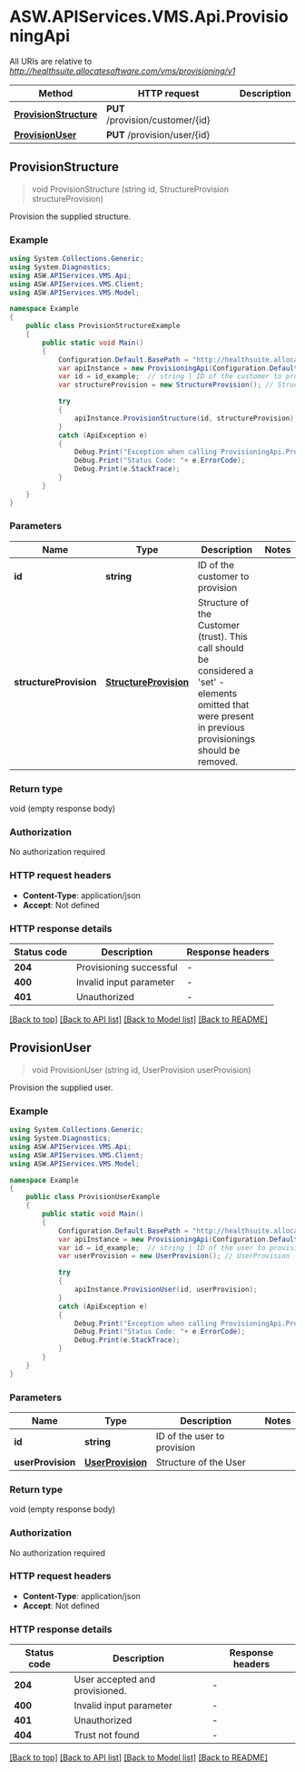 # ASW.APIServices.VMS.Api.ProvisioningApi

All URIs are relative to *http://healthsuite.allocatesoftware.com/vms/provisioning/v1*

Method | HTTP request | Description
------------- | ------------- | -------------
[**ProvisionStructure**](ProvisioningApi.md#provisionstructure) | **PUT** /provision/customer/{id} | 
[**ProvisionUser**](ProvisioningApi.md#provisionuser) | **PUT** /provision/user/{id} | 



## ProvisionStructure

> void ProvisionStructure (string id, StructureProvision structureProvision)



Provision the supplied structure.

### Example

```csharp
using System.Collections.Generic;
using System.Diagnostics;
using ASW.APIServices.VMS.Api;
using ASW.APIServices.VMS.Client;
using ASW.APIServices.VMS.Model;

namespace Example
{
    public class ProvisionStructureExample
    {
        public static void Main()
        {
            Configuration.Default.BasePath = "http://healthsuite.allocatesoftware.com/vms/provisioning/v1";
            var apiInstance = new ProvisioningApi(Configuration.Default);
            var id = id_example;  // string | ID of the customer to provision
            var structureProvision = new StructureProvision(); // StructureProvision | Structure of the Customer (trust). This call should be considered a 'set' - elements omitted that were present in previous provisionings should be removed.

            try
            {
                apiInstance.ProvisionStructure(id, structureProvision);
            }
            catch (ApiException e)
            {
                Debug.Print("Exception when calling ProvisioningApi.ProvisionStructure: " + e.Message );
                Debug.Print("Status Code: "+ e.ErrorCode);
                Debug.Print(e.StackTrace);
            }
        }
    }
}
```

### Parameters


Name | Type | Description  | Notes
------------- | ------------- | ------------- | -------------
 **id** | **string**| ID of the customer to provision | 
 **structureProvision** | [**StructureProvision**](StructureProvision.md)| Structure of the Customer (trust). This call should be considered a &#39;set&#39; - elements omitted that were present in previous provisionings should be removed. | 

### Return type

void (empty response body)

### Authorization

No authorization required

### HTTP request headers

- **Content-Type**: application/json
- **Accept**: Not defined

### HTTP response details
| Status code | Description | Response headers |
|-------------|-------------|------------------|
| **204** | Provisioning successful |  -  |
| **400** | Invalid input parameter |  -  |
| **401** | Unauthorized |  -  |

[[Back to top]](#)
[[Back to API list]](../README.md#documentation-for-api-endpoints)
[[Back to Model list]](../README.md#documentation-for-models)
[[Back to README]](../README.md)


## ProvisionUser

> void ProvisionUser (string id, UserProvision userProvision)



Provision the supplied user.

### Example

```csharp
using System.Collections.Generic;
using System.Diagnostics;
using ASW.APIServices.VMS.Api;
using ASW.APIServices.VMS.Client;
using ASW.APIServices.VMS.Model;

namespace Example
{
    public class ProvisionUserExample
    {
        public static void Main()
        {
            Configuration.Default.BasePath = "http://healthsuite.allocatesoftware.com/vms/provisioning/v1";
            var apiInstance = new ProvisioningApi(Configuration.Default);
            var id = id_example;  // string | ID of the user to provision
            var userProvision = new UserProvision(); // UserProvision | Structure of the User

            try
            {
                apiInstance.ProvisionUser(id, userProvision);
            }
            catch (ApiException e)
            {
                Debug.Print("Exception when calling ProvisioningApi.ProvisionUser: " + e.Message );
                Debug.Print("Status Code: "+ e.ErrorCode);
                Debug.Print(e.StackTrace);
            }
        }
    }
}
```

### Parameters


Name | Type | Description  | Notes
------------- | ------------- | ------------- | -------------
 **id** | **string**| ID of the user to provision | 
 **userProvision** | [**UserProvision**](UserProvision.md)| Structure of the User | 

### Return type

void (empty response body)

### Authorization

No authorization required

### HTTP request headers

- **Content-Type**: application/json
- **Accept**: Not defined

### HTTP response details
| Status code | Description | Response headers |
|-------------|-------------|------------------|
| **204** | User accepted and provisioned. |  -  |
| **400** | Invalid input parameter |  -  |
| **401** | Unauthorized |  -  |
| **404** | Trust not found |  -  |

[[Back to top]](#)
[[Back to API list]](../README.md#documentation-for-api-endpoints)
[[Back to Model list]](../README.md#documentation-for-models)
[[Back to README]](../README.md)

